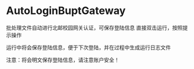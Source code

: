# AutoLoginBuptGateway
批处理文件自动进行北邮校园网关认证，可保存登陆信息
直接双击运行，按照提示操作

运行中将会保存登陆信息，便于下次登陆，并在过程中生成运行日志文件

注意：将会明文保存登陆信息，请注意账户安全！
